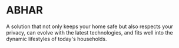 # ABHAR
A solution that not only keeps your home safe but also respects your privacy, can evolve with the latest technologies, and fits well into the dynamic lifestyles of today's households.
